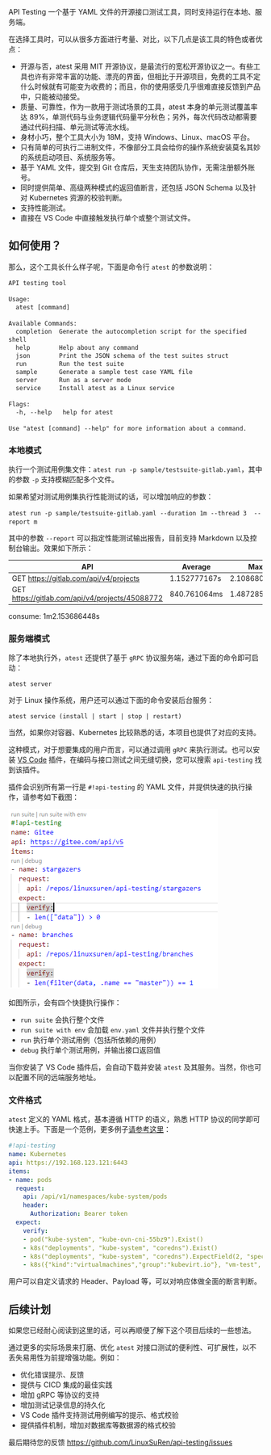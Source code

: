 API Testing 一个基于 YAML 文件的开源接口测试工具，同时支持运行在本地、服务端。

在选择工具时，可以从很多方面进行考量、对比，以下几点是该工具的特色或者优点：

* 开源与否，atest 采用 MIT 开源协议，是最流行的宽松开源协议之一。有些工具也许有非常丰富的功能、漂亮的界面，但相比于开源项目，免费的工具不定什么时候就有可能变为收费的；而且，你的使用感受几乎很难直接反馈到产品中，只能被动接受。
* 质量、可靠性，作为一款用于测试场景的工具，atest 本身的单元测试覆盖率达 89%，单测代码与业务逻辑代码量平分秋色；另外，每次代码改动都需要通过代码扫描、单元测试等流水线。
* 身材小巧，整个工具大小为 18M，支持 Windows、Linux、macOS 平台。
* 只有简单的可执行二进制文件，不像部分工具会给你的操作系统安装莫名其妙的系统启动项目、系统服务等。
* 基于 YAML 文件，提交到 Git 仓库后，天生支持团队协作，无需注册额外账号。
* 同时提供简单、高级两种模式的返回值断言，还包括 JSON Schema 以及针对 Kubernetes 资源的校验判断。
* 支持性能测试。
* 直接在 VS Code 中直接触发执行单个或整个测试文件。

## 如何使用？

那么，这个工具长什么样子呢，下面是命令行 `atest` 的参数说明：

```shell
API testing tool

Usage:
  atest [command]

Available Commands:
  completion  Generate the autocompletion script for the specified shell
  help        Help about any command
  json        Print the JSON schema of the test suites struct
  run         Run the test suite
  sample      Generate a sample test case YAML file
  server      Run as a server mode
  service     Install atest as a Linux service

Flags:
  -h, --help   help for atest

Use "atest [command] --help" for more information about a command.
```

### 本地模式

执行一个测试用例集文件：`atest run -p sample/testsuite-gitlab.yaml`，其中的参数 `-p` 支持模糊匹配多个文件。

如果希望对测试用例集执行性能测试的话，可以增加响应的参数：

`atest run -p sample/testsuite-gitlab.yaml --duration 1m --thread 3  --report m`

其中的参数 `--report` 可以指定性能测试输出报告，目前支持 Markdown 以及控制台输出。效果如下所示：

| API | Average | Max | Min | Count | Error |
|---|---|---|---|---|---|
| GET https://gitlab.com/api/v4/projects | 1.152777167s | 2.108680194s | 814.928496ms | 99 | 0 |
| GET https://gitlab.com/api/v4/projects/45088772 | 840.761064ms | 1.487285371s | 492.583066ms | 10 | 0 |
consume: 1m2.153686448s

### 服务端模式

除了本地执行外，`atest` 还提供了基于 `gRPC` 协议服务端，通过下面的命令即可启动：

```shell
atest server
```

对于 Linux 操作系统，用户还可以通过下面的命令安装后台服务：

```shell
atest service (install | start | stop | restart)
```

当然，如果你对容器、Kubernetes 比较熟悉的话，本项目也提供了对应的支持。

这种模式，对于想要集成的用户而言，可以通过调用 `gRPC` 来执行测试。也可以安装 [VS Code](https://marketplace.visualstudio.com/items?itemName=linuxsuren.api-testing) 插件，在编码与接口测试之间无缝切换，您可以搜索 `api-testing` 找到该插件。

插件会识别所有第一行是 `#!api-testing` 的 YAML 文件，并提供快速的执行操作，请参考如下截图：

![](atest-vscode.png)

如图所示，会有四个快捷执行操作：

* `run suite` 会执行整个文件
* `run suite with env` 会加载 `env.yaml` 文件并执行整个文件
* `run` 执行单个测试用例（包括所依赖的用例）
* `debug` 执行单个测试用例，并输出接口返回值

当你安装了 VS Code 插件后，会自动下载并安装 `atest` 及其服务。当然，你也可以配置不同的远端服务地址。

### 文件格式

`atest` 定义的 YAML 格式，基本遵循 HTTP 的语义，熟悉 HTTP 协议的同学即可快速上手。下面是一个范例，更多例子[请参考这里](https://github.com/LinuxSuRen/api-testing/blob/master/sample/)：


```yaml
#!api-testing
name: Kubernetes
api: https://192.168.123.121:6443
items:
- name: pods
  request:
    api: /api/v1/namespaces/kube-system/pods
    header:
      Authorization: Bearer token
  expect:
    verify:
    - pod("kube-system", "kube-ovn-cni-55bz9").Exist()
    - k8s("deployments", "kube-system", "coredns").Exist()
    - k8s("deployments", "kube-system", "coredns").ExpectField(2, "spec", "replicas")
    - k8s({"kind":"virtualmachines","group":"kubevirt.io"}, "vm-test", "vm-win10-dkkhl").Exist()
```

用户可以自定义请求的 Header、Payload 等，可以对响应体做全面的断言判断。

## 后续计划

如果您已经耐心阅读到这里的话，可以再顺便了解下这个项目后续的一些想法。

通过更多的实际场景来打磨、优化 `atest` 对接口测试的便利性、可扩展性，以不丢失易用性为前提增强功能。例如：

* 优化错误提示、反馈
* 提供与 CICD 集成的最佳实践
* 增加 gRPC 等协议的支持
* 增加测试记录信息的持久化
* VS Code 插件支持测试用例编写的提示、格式校验
* 提供插件机制，增加对数据库等数据源的格式校验

最后期待您的反馈 https://github.com/LinuxSuRen/api-testing/issues
